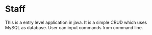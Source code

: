 # Staff
This is a entry level application in java. It is a simple CRUD which uses MySQL as database. User can input commands from command line.

